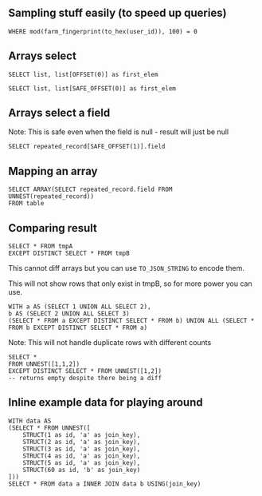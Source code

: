 ## Sampling stuff easily (to speed up queries)

    WHERE mod(farm_fingerprint(to_hex(user_id)), 100) = 0

## Arrays select

    SELECT list, list[OFFSET(0)] as first_elem

    SELECT list, list[SAFE_OFFSET(0)] as first_elem

## Arrays select a field

Note: This is safe even when the field is null - result will just be null

    SELECT repeated_record[SAFE_OFFSET(1)].field

## Mapping an array

    SELECT ARRAY(SELECT repeated_record.field FROM UNNEST(repeated_record))
    FROM table

## Comparing result

    SELECT * FROM tmpA
    EXCEPT DISTINCT SELECT * FROM tmpB

This cannot diff arrays but you can use `TO_JSON_STRING` to encode them.

This will not show rows that only exist in tmpB, so for more power you can use.

    WITH a AS (SELECT 1 UNION ALL SELECT 2),
    b AS (SELECT 2 UNION ALL SELECT 3)
    (SELECT * FROM a EXCEPT DISTINCT SELECT * FROM b) UNION ALL (SELECT * FROM b EXCEPT DISTINCT SELECT * FROM a)

Note: This will not handle duplicate rows with different counts

    SELECT *
    FROM UNNEST([1,1,2])
    EXCEPT DISTINCT SELECT * FROM UNNEST([1,2])
    -- returns empty despite there being a diff

## Inline example data for playing around

    WITH data AS
    (SELECT * FROM UNNEST([
        STRUCT(1 as id, 'a' as join_key),
        STRUCT(2 as id, 'a' as join_key),
        STRUCT(3 as id, 'a' as join_key),
        STRUCT(4 as id, 'a' as join_key),
        STRUCT(5 as id, 'a' as join_key),
        STRUCT(60 as id, 'b' as join_key)
    ]))
    SELECT * FROM data a INNER JOIN data b USING(join_key)